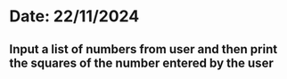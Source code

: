 # Date: 22/11/2024
## Input a list of numbers from user and then print the squares of the number entered by the user
